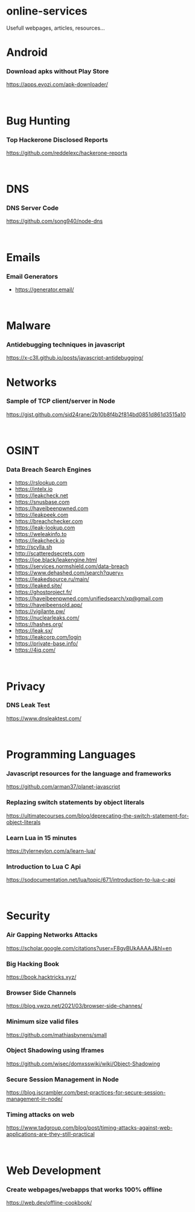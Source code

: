 # online-services
Usefull webpages, articles, resources...

# Android  
### Download apks without Play Store  
https://apps.evozi.com/apk-downloader/  
  
&nbsp;  
  
# Bug Hunting  
### Top Hackerone Disclosed Reports  
https://github.com/reddelexc/hackerone-reports  
  
&nbsp;  
  
# DNS
### DNS Server Code
https://github.com/song940/node-dns  
  
&nbsp;  
  
# Emails
### Email Generators  
* https://generator.email/  
  
&nbsp;  
  
# Malware
### Antidebugging techniques in javascript  
https://x-c3ll.github.io/posts/javascript-antidebugging/
  

# Networks
### Sample of TCP client/server in Node
https://gist.github.com/sid24rane/2b10b8f4b2f814bd0851d861d3515a10
  
&nbsp;  
  
# OSINT
### Data Breach Search Engines
* https://rslookup.com  
* https://intelx.io  
* https://leakcheck.net  
* https://snusbase.com  
* https://haveibeenpwned.com  
* https://leakpeek.com  
* https://breachchecker.com  
* https://leak-lookup.com  
* https://weleakinfo.to  
* https://leakcheck.io  
* http://scylla.sh  
* http://scatteredsecrets.com  
* https://joe.black/leakengine.html  
* https://services.normshield.com/data-breach  
* https://www.dehashed.com/search?query=  
* https://leakedsource.ru/main/   
* https://leaked.site/   
* https://ghostproject.fr/   
* https://haveibeenpwned.com/unifiedsearch/xp@gmail.com  
* https://haveibeensold.app/  
* https://vigilante.pw/  
* https://nuclearleaks.com/  
* https://hashes.org/  
* https://leak.sx/  
* https://leakcorp.com/login  
* https://private-base.info/  
* https://4iq.com/  
  
&nbsp;  
  
# Privacy  
### DNS Leak Test  
https://www.dnsleaktest.com/  
  
&nbsp;  
  
# Programming Languages
### Javascript resources for the language and frameworks  
https://github.com/arman37/planet-javascript  

### Replazing switch statements by object literals  
https://ultimatecourses.com/blog/deprecating-the-switch-statement-for-object-literals
  
### Learn Lua in 15 minutes  
https://tylerneylon.com/a/learn-lua/  
### Introduction to Lua C Api  
https://sodocumentation.net/lua/topic/671/introduction-to-lua-c-api  
  
&nbsp;  
  
# Security
### Air Gapping Networks Attacks  
https://scholar.google.com/citations?user=F8gvBUkAAAAJ&hl=en  

### Big Hacking Book  
https://book.hacktricks.xyz/  

### Browser Side Channels  
https://blog.vwzq.net/2021/03/browser-side-channes/  

### Minimum size valid files  
https://github.com/mathiasbynens/small  
  
### Object Shadowing using Iframes 
https://github.com/wisec/domxsswiki/wiki/Object-Shadowing  

### Secure Session Management in Node  
https://blog.jscrambler.com/best-practices-for-secure-session-management-in-node/

### Timing attacks on web  
https://www.tadgroup.com/blog/post/timing-attacks-against-web-applications-are-they-still-practical  
 

  
&nbsp;  
  
# Web Development  
### Create webpages/webapps that works 100% offline  
https://web.dev/offline-cookbook/  
  
